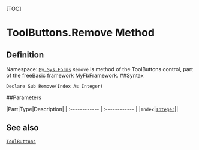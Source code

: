 [TOC]
# ToolButtons.Remove Method

## Definition
Namespace: [`My.Sys.Forms`](My.Sys.Forms.md)
`Remove` is method of the ToolButtons control, part of the freeBasic framework MyFbFramework.
##Syntax
```freeBasic
Declare Sub Remove(Index As Integer)
```

##Parameters

|Part|Type|Description|
| :------------ | :------------ |
|`Index`|[`Integer`]("https://www.freebasic.net/wiki/KeyPgInteger")||
## See also
[`ToolButtons`](ToolButtons.md)
